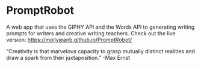 # PromptRobot
A web app that uses the GIPHY API and the Words API to generating writing prompts for writers and creative writing teachers. Check out the live version: https://mollyjeanb.github.io/PromptRobot/

“Creativity is that marvelous capacity to grasp mutually distinct realities and draw a spark from their juxtaposition.”
-Max Ernst

